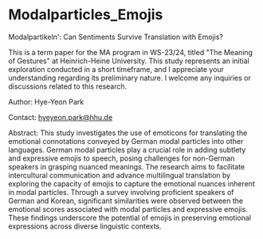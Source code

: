 # Modalparticles_Emojis
Modalpartikeln': Can Sentiments Survive Translation with Emojis? 

This is a term paper for the MA program in WS-23/24, titled "The Meaning of Gestures" at Heinrich-Heine University. 
This study represents an initial exploration conducted in a short timeframe, and I appreciate your understanding regarding its preliminary nature. 
I welcome any inquiries or discussions related to this research. 

Author: Hye-Yeon Park

Contact: hyeyeon.park@hhu.de

Abstract:
This study investigates the use of emoticons for translating the emotional connotations conveyed by German modal particles into other languages. German modal particles play a crucial role in adding subtlety and expressive emojis to speech, posing challenges for non-German speakers in grasping nuanced meanings. The research aims to facilitate intercultural communication and advance multilingual translation by exploring the capacity of emojis to capture the emotional nuances inherent in modal particles. Through a survey involving proficient speakers of German and Korean, significant similarities were observed between the emotional scores associated with modal particles and expressive emojis. These findings underscore the potential of emojis in preserving emotional expressions across diverse linguistic contexts.
